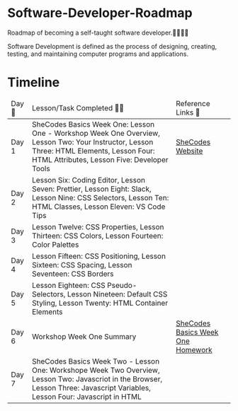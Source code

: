 # Software-Developer-Roadmap
Roadmap of becoming a self-taught software developer.👩🏾‍💻🚀

Software Development is defined as the process of designing, creating, testing, and maintaining computer programs and applications.

<!DOCTYPE html>
<html lang="en-US">
  <head>
    <meta charset="utf-8">
    <meta name="viewport" content="width=device-width">
  </head>
  <body>
    <h1>Timeline</h1>
    <table>
      <thead>
        <tr>
         <td>Day 📆</td>
         <td>Lesson/Task Completed ✍🏾</td>
         <td>Reference Links 🔗</td>
      </tr>
      </thead>
      <tbody>
      <tr>
        <td>Day 1</td>
        <td>SheCodes Basics Week One: Lesson One - Workshop Week One Overview, Lesson Two: Your Instructor, Lesson Three: HTML Elements, Lesson Four: HTML Attributes, Lesson Five: Developer Tools
        </td>
        <td><a href="https://www.shecodes.io/">SheCodes Website</td>
      </tr>
      <tr>
        <td>Day 2</td>
        <td>Lesson Six: Coding Editor, Lesson Seven: Prettier, Lesson Eight: Slack, Lesson Nine: CSS Selectors, Lesson Ten: HTML Classes, Lesson Eleven: VS Code Tips
        </td>
        <td></td>
      </tr>
      <tr>
        <td>Day 3</td>
        <td>Lesson Twelve: CSS Properties, Lesson Thirteen: CSS Colors, Lesson Fourteen: Color Palettes</td>
        <td></td>
      </tr>
      <td>Day 4</td>
        <td>Lesson Fifteen: CSS Positioning, Lesson Sixteen: CSS Spacing, Lesson Seventeen: CSS Borders</td>
        <td></td>
      <tr>
      <td>Day 5</td>
        <td>Lesson Eighteen: CSS Pseudo-Selectors, Lesson Nineteen: Default CSS Styling, Lesson Twenty: HTML Container Elements</td>
        <td></td>
      </tr>
          <tr>
        <td>Day 6</td>
        <td>Workshop Week One Summary</td>
        <td><a href="https://s3.amazonaws.com/shecodesio-production/challenge_submissions/files/002/151/268/original/WeatherAppSheCodes.html?1711119885">SheCodes Basics Week One Homework</a></td>
          </tr>
          <tr>
      <td>Day 7</td>
        <td>SheCodes Basics Week Two - Lesson One: Workshope Week Two Overview, Lesson Two: Javascriot in the Browser, Lesson Three: Javascript Variables, Lesson Four: Javascript in HTML</td>
        <td></td>
      </tr>
          </tbody>
    </table>
  </body>
</html>
